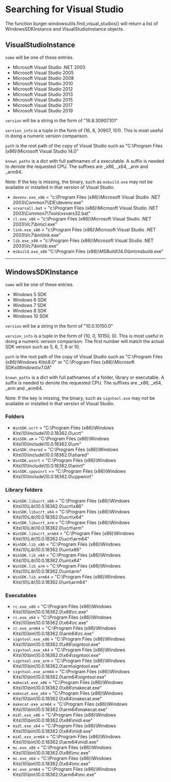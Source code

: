 # Searching for Visual Studio

The function burger.windowsutils.find_visual_studios() will return a list of WindowsSDKInstance and VisualStudioInstance objects.

## VisualStudioInstance

``name`` will be one of these entries.

- Microsoft Visual Studio .NET 2003
- Microsoft Visual Studio 2005
- Microsoft Visual Studio 2008
- Microsoft Visual Studio 2010
- Microsoft Visual Studio 2012
- Microsoft Visual Studio 2013
- Microsoft Visual Studio 2015
- Microsoft Visual Studio 2017
- Microsoft Visual Studio 2019

``version`` will be a string in the form of "16.8.30907.101"

``version_info`` is a tuple in the form of (16, 8, 30907, 101). This is most useful in doing a numeric version comparison.

``path`` is the root path of the copy of Visual Studio such as "C:\Program Files (x86)\Microsoft Visual Studio 14.0"

``known_paths`` is a dict with full pathnames of a executable. A suffix is needed to denote the requested CPU. The suffixes are \_x86, \_x64, \_arm and \_arm64.

Note: If the key is missing, the binary, such as ``msbuild.exe`` may not be available or installed in that version of Visual Studio.

- ``devenv.exe_x86`` =  "c:\Program Files (x86)\Microsoft Visual Studio .NET 2003\Common7\IDE\devenv.exe"
- ``vcvarsall.bat`` = "c:\Program Files (x86)\Microsoft Visual Studio .NET 2003\Common7\Tools\vsvars32.bat"
- ``cl.exe_x86`` = "c:\Program Files (x86)\Microsoft Visual Studio .NET 2003\Vc7\bin\cl.exe"
- ``link.exe_x86`` = "c:\Program Files (x86)\Microsoft Visual Studio .NET 2003\Vc7\bin\link.exe"
- ``lib.exe_x86`` = "c:\Program Files (x86)\Microsoft Visual Studio .NET 2003\Vc7\bin\lib.exe"
- ``msbuild.exe_x86`` "C:\Program Files (x86)\MSBuild\14.0\bin\msbuild.exe"

---

## WindowsSDKInstance

``name`` will be one of these entries.

- Windows 5 SDK
- Windows 6 SDK
- Windows 7 SDK
- Windows 8 SDK
- Windows 10 SDK

``version`` will be a string in the form of "10.0.10150.0"

``version_info`` is a tuple in the form of (10, 0, 10150, 0). This is most useful in doing a numeric version comparison. The first number will match the actual SDK version such as 5, 6, 7, 8 or 10.

``path`` is the root path of the copy of Visual Studio such as "C:\Program Files (x86)\Windows Kits\8.0" or "C:\Program Files (x86)\Microsoft SDKs\Windows\v7.0A"

``known_paths`` is a dict with full pathnames of a folder, library or executable. A suffix is needed to denote the requested CPU. The suffixes are \_x86, \_x64, \_arm and \_arm64.

Note: If the key is missing, the binary, such as ``signtool.exe`` may not be available or installed in that version of Visual Studio.

### Folders

- ``WinSDK.ucrt`` = "C:\Program Files (x86)\Windows Kits\10\Include\10.0.18362.0\ucrt"
- ``WinSDK.um`` = "C:\Program Files (x86)\Windows Kits\10\Include\10.0.18362.0\um"
- ``WinSDK.shared`` = "C:\Program Files (x86)\Windows Kits\10\Include\10.0.18362.0\shared"
- ``WinSDK.winrt`` = "C:\Program Files (x86)\Windows Kits\10\Include\10.0.18362.0\winrt"
- ``WinSDK.cppwinrt`` == "C:\Program Files (x86)\Windows Kits\10\Include\10.0.18362.0\cppwinrt"

### Library folders

- ``WinSDK.libucrt_x86`` = "C:\Program Files (x86)\Windows Kits\10\Lib\10.0.18362.0\ucrt\x86"
- ``WinSDK.libucrt_x64`` = "C:\Program Files (x86)\Windows Kits\10\Lib\10.0.18362.0\ucrt\x64"
- ``WinSDK.libucrt_arm`` = "C:\Program Files (x86)\Windows Kits\10\Lib\10.0.18362.0\ucrt\arm"
- ``WinSDK.libucrt_arm64`` = "C:\Program Files (x86)\Windows Kits\10\Lib\10.0.18362.0\ucrt\arm64"
- ``WinSDK.lib_x86`` = "C:\Program Files (x86)\Windows Kits\10\Lib\10.0.18362.0\um\x86"
- ``WinSDK.lib_x64`` = "C:\Program Files (x86)\Windows Kits\10\Lib\10.0.18362.0\um\x64"
- ``WinSDK.lib_arm`` = "C:\Program Files (x86)\Windows Kits\10\Lib\10.0.18362.0\um\arm"
- ``WinSDK.lib_arm64`` = "C:\Program Files (x86)\Windows Kits\10\Lib\10.0.18362.0\um\arm64"

### Executables

- ``rc.exe_x86`` = "C:\Program Files (x86)\Windows Kits\10\bin\10.0.18362.0\x86\rc.exe"
- ``rc.exe_x64`` = "C:\Program Files (x86)\Windows Kits\10\bin\10.0.18362.0\x64\rc.exe"
- ``rc.exe_arm64`` = "C:\Program Files (x86)\Windows Kits\10\bin\10.0.18362.0\arm64\rc.exe"
- ``signtool.exe_x86`` = "C:\Program Files (x86)\Windows Kits\10\bin\10.0.18362.0\x86\signtool.exe"
- ``signtool.exe_x64`` = "C:\Program Files (x86)\Windows Kits\10\bin\10.0.18362.0\x64\signtool.exe"
- ``signtool.exe_arm`` = "C:\Program Files (x86)\Windows Kits\10\bin\10.0.18362.0\arm\signtool.exe"
- ``signtool.exe_arm64`` = "C:\Program Files (x86)\Windows Kits\10\bin\10.0.18362.0\arm64\signtool.exe"
- ``makecat.exe_x86`` = "C:\Program Files (x86)\Windows Kits\10\bin\10.0.18362.0\x86\makecat.exe"
- ``makecat.exe_x64`` = "C:\Program Files (x86)\Windows Kits\10\bin\10.0.18362.0\x64\makecat.exe"
- ``makecat.exe_arm64`` = "C:\Program Files (x86)\Windows Kits\10\bin\10.0.18362.0\arm64\makecat.exe"
- ``midl.exe_x86`` = "C:\Program Files (x86)\Windows Kits\10\bin\10.0.18362.0\x86\midl.exe"
- ``midl.exe_x64`` = "C:\Program Files (x86)\Windows Kits\10\bin\10.0.18362.0\x64\midl.exe"
- ``midl.exe_arm64`` = "C:\Program Files (x86)\Windows Kits\10\bin\10.0.18362.0\arm64\midl.exe"
- ``mc.exe_x86`` = "C:\Program Files (x86)\Windows Kits\10\bin\10.0.18362.0\x86\mc.exe"
- ``mc.exe_x64`` = "C:\Program Files (x86)\Windows Kits\10\bin\10.0.18362.0\x64\mc.exe"
- ``mc.exe_arm64`` = "C:\Program Files (x86)\Windows Kits\10\bin\10.0.18362.0\arm64\mc.exe"
